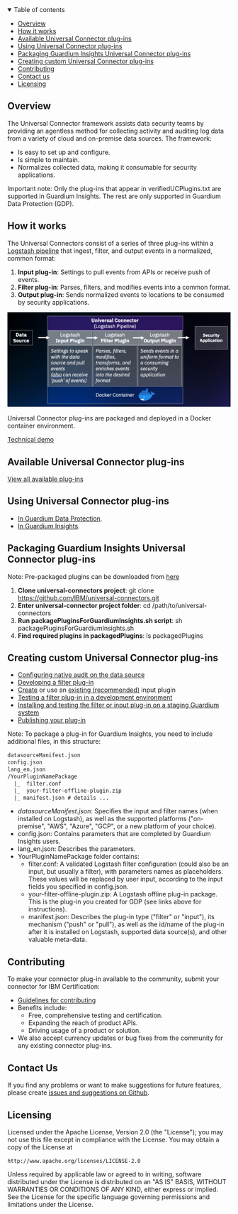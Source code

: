 <details open="open">
  <summary>Table of contents</summary>

  - [Overview](#overview)
  - [How it works](#how-it-works)
  - [Available Universal Connector plug-ins](#available-universal-connector-plug-ins)
  - [Using Universal Connector plug-ins](#using-universal-connector-plug-ins)
  - [Packaging Guardium Insights Universal Connector plug-ins](#packaging-guardium-insights-universal-connector-plug-ins)
  - [Creating custom Universal Connector plug-ins](#creating-custom-universal-connector-plug-ins)
  - [Contributing](#contributing)
  - [Contact us](#contact-us)
  - [Licensing](#licensing)

</details>

## Overview

The Universal Connector framework assists data security teams by providing an agentless method for collecting activity and auditing log data from a variety of cloud and on-premise data sources. The framework:
- Is easy to set up and configure.
- Is simple to maintain.
- Normalizes collected data, making it consumable for security applications.

Important note: Only the plug-ins that appear in verifiedUCPlugins.txt are supported in Guardium Insights. The rest are only supported in Guardium Data Protection (GDP).

## How it works
The Universal Connectors consist of a series of three plug-ins within a [Logstash pipeline](https://www.elastic.co/guide/en/logstash/current/pipeline.html) that ingest, filter, and output events in a normalized, common format:

1) **Input plug-in**: Settings to pull events from APIs or receive push of events.
2) **Filter plug-in**: Parses, filters, and modifies events into a common format.
3) **Output plug-in**: Sends normalized events to locations to be consumed by security applications.

![Universal Connector - Logstash pipeline](/docs/images/uc_overview.png)

Universal Connector plug-ins are packaged and deployed in a Docker container environment.

[Technical demo](https://youtu.be/LAYhVoYMb28)

## Available Universal Connector plug-ins

[View all available plug-ins](/docs/available_plugins.md)

## Using Universal Connector plug-ins
- [In Guardium Data Protection](https://www.ibm.com/support/knowledgecenter/SSMPHH_11.3.0/com.ibm.guardium.doc.stap/guc/cfg_overview.html).
- [In Guardium Insights](https://www.ibm.com/docs/en/guardium-insights/3.0.x?topic=connector-configuring-universal).

## Packaging Guardium Insights Universal Connector plug-ins
Note: Pre-packaged plugins can be downloaded from [here](https://github.com/IBM/universal-connectors/releases)
1) **Clone universal-connectors project**: git clone https://github.com/IBM/universal-connectors.git
2) **Enter universal-connector project folder**: cd /path/to/universal-connectors
3) **Run packagePluginsForGuardiumInsights.sh script**: sh packagePluginsForGuardiumInsights.sh
4) **Find required plugins in packagedPlugins**: ls packagedPlugins

## Creating custom Universal Connector plug-ins
- [Configuring native audit on the data source](https://www.ibm.com/support/knowledgecenter/SSMPHH_11.3.0/com.ibm.guardium.doc.stap/guc/cfg_native_audit_data_source.html)
- [Developing a filter plug-in](https://www.ibm.com/support/knowledgecenter/SSMPHH_11.3.0/com.ibm.guardium.doc.stap/guc/develop_filter_plugin.html)
- [Create](https://www.elastic.co/guide/en/logstash/current/input-new-plugin.html) or use an [existing (recommended)](https://www.elastic.co/guide/en/logstash/current/input-plugins.html) input plugin
- [Testing a filter plug-in in a development environment](https://www.ibm.com/support/knowledgecenter/SSMPHH_11.3.0/com.ibm.guardium.doc.stap/guc/test_filter_dev_env.html)
- [Installing and testing the filter or input plug-in on a staging Guardium system](https://www.ibm.com/support/knowledgecenter/SSMPHH_11.3.0/com.ibm.guardium.doc.stap/guc/test_filter_guardium.html)
- [Publishing your plug-in](https://www.ibm.com/support/knowledgecenter/SSMPHH_11.3.0/com.ibm.guardium.doc.stap/guc/publish_plugin.html)

Note: To package a plug-in for Guardium Insights, you need to include additional files, in this structure: 

    datasourceManifest.json
    config.json
    lang_en.json
    /YourPluginNamePackage
      |_  filter.conf
      |_  your-filter-offline-plugin.zip
      |_ manifest.json # details ...

* _datasourceManifest.json_: Specifies the input and filter names (when installed on Logstash), as well as the supported platforms ("on-premise", "AWS", "Azure", "GCP", or a new platform of your choice).
* config.json: Contains parameters that are completed by Guardium Insights users.
* lang_en.json: Describes the parameters.
* YourPluginNamePackage folder contains:
  * filter.conf: A validated Logstash filter configuration (could also be an input, but usually a filter), with parameters names as placeholders. These values will be replaced by user input, according to the input fields you specified in config.json.
  * your-filter-offline-plugin.zip: A Logstash offline plug-in package. This is the plug-in you created for GDP (see links above for instructions).
  * manifest.json: Describes the plug-in type ("filter" or "input"), its mechanism ("push" or "pull"), as well as the id/name of the plug-in after it is installed on Logstash, supported data source(s), and other valuable meta-data.


## Contributing
To make your connector plug-in available to the community, submit your connector for IBM Certification:
- [Guidelines for contributing](CONTRIBUTING.md)
- Benefits include:
  - Free, comprehensive testing and certification.
  - Expanding the reach of product APIs.
  - Driving usage of a product or solution.
- We also accept currency updates or bug fixes from the community for any existing connector plug-ins.

## Contact Us
If you find any problems or want to make suggestions for future features, please create [issues and suggestions on Github](https://github.com/IBM/universal-connectors/issues).


## Licensing

Licensed under the Apache License, Version 2.0 (the "License");
you may not use this file except in compliance with the License.
You may obtain a copy of the License at

    http://www.apache.org/licenses/LICENSE-2.0

Unless required by applicable law or agreed to in writing, software
distributed under the License is distributed on an "AS IS" BASIS,
WITHOUT WARRANTIES OR CONDITIONS OF ANY KIND, either express or implied.
See the License for the specific language governing permissions and
limitations under the License.
